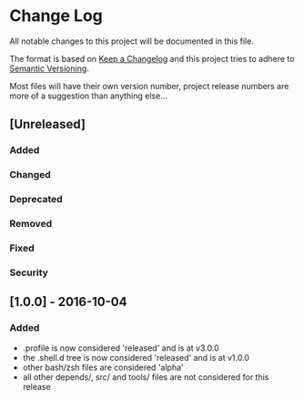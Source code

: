 # Change Log
All notable changes to this project will be documented in this file.

The format is based on [Keep a Changelog](http://keepachangelog.com/) 
and this project tries to adhere to [Semantic Versioning](http://semver.org/).

Most files will have their own version number, project release numbers are 
more of a suggestion than anything else...

## [Unreleased]
### Added

### Changed

### Deprecated

### Removed

### Fixed

### Security

## [1.0.0] - 2016-10-04
### Added
- .profile is now considered 'released' and is at v3.0.0
- the .shell.d tree is now considered 'released' and is at v1.0.0
- other bash/zsh files are considered 'alpha'
- all other depends/, src/ and tools/ files are not considered for this release


